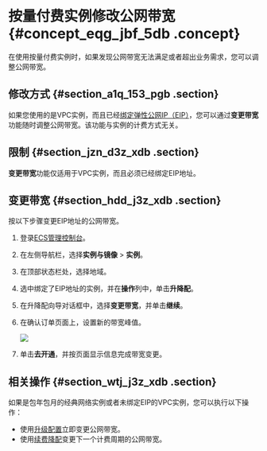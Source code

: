 # 按量付费实例修改公网带宽 {#concept_eqg_jbf_5db .concept}

在使用按量付费实例时，如果发现公网带宽无法满足或者超出业务需求，您可以调整公网带宽。

## 修改方式 {#section_a1q_153_pgb .section}

如果您使用的是VPC实例，而且已经[绑定弹性公网IP（EIP）](https://www.alibabacloud.com/help/zh/doc-detail/27714.htm)，您可以通过**变更带宽**功能随时调整公网带宽。该功能与实例的计费方式无关。

## 限制 {#section_jzn_d3z_xdb .section}

**变更带宽**功能仅适用于VPC实例，而且必须已经绑定EIP地址。

## 变更带宽 {#section_hdd_j3z_xdb .section}

按以下步骤变更EIP地址的公网带宽。

1.  登录[ECS管理控制台](https://ecs.console.aliyun.com)。
2.  在左侧导航栏，选择**实例与镜像** \> **实例**。
3.  在顶部状态栏处，选择地域。
4.  选中绑定了EIP地址的实例，并在**操作**列中，单击**升降配**。
5.  在升降配向导对话框中，选择**变更带宽**，并单击**继续**。
6.  在确认订单页面上，设置新的带宽峰值。

    ![](http://static-aliyun-doc.oss-cn-hangzhou.aliyuncs.com/assets/img/9646/15667863805429_zh-CN.png)

7.  单击**去开通**，并按页面显示信息完成带宽变更。

## 相关操作 {#section_wtj_j3z_xdb .section}

如果是包年包月的经典网络实例或者未绑定EIP的VPC实例，您可以执行以下操作：

-   使用[升级配置](intl.zh-CN/实例/升降配实例/升配包年包月实例/包年包月实例升级配置.md#)立即变更公网带宽。
-   使用[续费降配](../intl.zh-CN/产品定价/续费实例/续费降配.md#)变更下一个计费周期的公网带宽。

